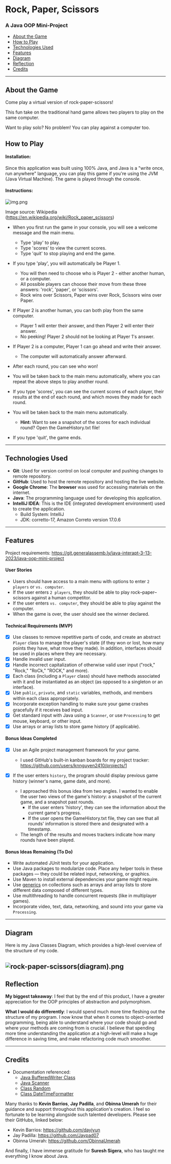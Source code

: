 
# Rock, Paper, Scissors

### A Java OOP Mini-Project
* <a href="#about-the-game">About the Game</a>
* <a href="#how-to-play">How to Play</a>
* <a href="#technologies-used">Technologies Used</a>
* <a href="#features">Features</a>
* <a href="#diagram">Diagram</a>
* <a href="#reflection">Reflection</a>
* <a href="#credits">Credits</a>
---
## About the Game

Come play a virtual version of rock-paper-scissors!

This fun take on the traditional hand game allows two players to play on the same computer.

Want to play solo? No problem! You can play against a computer too.

## How to Play

#### Installation:

Since this application was built using 100% Java, and Java is a "write once, run anywhere" language, you can play this game if you're using the JVM (Java Virtual Machine). The game is played through the console.

#### Instructions:

![img.png](img.png)

Image source: Wikipedia (https://en.wikipedia.org/wiki/Rock_paper_scissors)

* When you first run the game in your console, you will see a welcome message and the main menu.
   * Type 'play' to play. 
   * Type 'scores' to view the current scores. 
   * Type 'quit' to stop playing and end the game.


* If you type 'play', you will automatically be Player 1.
  * You will then need to choose who is Player 2 - either another human, or a computer.
  * All possible players can choose their move from these three answers: 'rock', 'paper', or 'scissors'.
  * Rock wins over Scissors, Paper wins over Rock, Scissors wins over Paper.


* If Player 2 is another human, you can both play from the same computer.
  * Player 1 will enter their answer, and then Player 2 will enter their answer.
  * No peeking! Player 2 should not be looking at Player 1's answer.


* If Player 2 is a computer, Player 1 can go ahead and write their answer.
  * The computer will automatically answer afterward.


* After each round, you can see who won!
* You will be taken back to the main menu automatically, where you can repeat the above steps to play another round.


* If you type 'scores', you can see the current scores of each player, their results at the end of each round, and which moves they made for each round.
* You will be taken back to the main menu automatically.
  * **Hint:** Want to see a snapshot of the scores for each individual round? Open the GameHistory.txt file!


* If you type 'quit', the game ends.
---
## Technologies Used

* **Git**: Used for version control on local computer and pushing changes to remote repository.
* **GitHub**: Used to host the remote repository and hosting the live website.
* **Google Chrome**: The **browser** was used for accessing materials on the internet.
* **Java**: The programming language used for developing this application.
* **IntelliJ IDEA**: This is the IDE (integrated development environment) used to create the application.
  * Build System: IntelliJ 
  * JDK: corretto-17, Amazon Correto version 17.0.6
---
## Features
Project requirements: https://git.generalassemb.ly/java-interapt-3-13-2023/java-oop-mini-project

#### User Stories

- Users should have access to a main menu with options to enter `2 players` or `vs. computer`.
- If the user enters `2 players`, they should be able to play rock–paper–scissors against a human competitor.
- If the user enters `vs. computer`, they should be able to play against the computer.
- When the game is over, the user should see the winner declared.

#### Technical Requirements (MVP)

- [x] Use classes to remove repetitive parts of code, and create an abstract `Player` class to manage the player's state (if they won or lost, how many points they have, what move they made). In addition, interfaces should be used in places where they are necessary.
- [x] Handle invalid user input.
- [x] Handle incorrect capitalization of otherwise valid user input ("rock," "Rock," "RoCk," "ROCK," and more).
- [x] Each class (including a `Player` class) should have methods associated with it and be instantiated as an object (as opposed to a singleton or an interface).
- [x] Use `public`, `private`, and `static` variables, methods, and members within each class appropriately.
- [x] Incorporate exception handling to make sure your game crashes gracefully if it receives bad input.
- [x] Get standard input with Java using a `Scanner`, or use `Processing` to get mouse, keyboard, or other input.
- [x] Use arrays or array lists to store game history (if applicable).

#### Bonus Ideas Completed

- [x] Use an Agile project management framework for your game.
  - I used GitHub's built-in kanban boards for my project tracker: https://github.com/users/knnguyen2410/projects/1


- [x] If the user enters `history`, the program should display previous game history (winner's name, game date, and more).
  - I approached this bonus idea from two angles. I wanted to enable the user two views of the game's history: a snapshot of the current game, and a snapshot past rounds.
    - If the user enters 'history', they can see the information about the current game's progress.
    - If the user opens the GameHistory.txt file, they can see that all rounds' information is stored there and designated with a timestamp.
  - The length of the results and moves trackers indicate how many rounds have been played.

#### Bonus Ideas Remaining (To Do)

- Write automated JUnit tests for your application.
- Use Java packages to modularize code. Place any helper tools in these packages — they could be related input, networking, or graphics.
- Use Maven to install external dependencies your game might require.
- Use [generics](https://docs.oracle.com/javase/tutorial/extra/generics/index.html) on collections such as arrays and array lists to store different data composed of different types.
- Use multithreading to handle concurrent requests (like in multiplayer games).
- Incorporate video, text, data, networking, and sound into your game via `Processing`.
---
## Diagram

Here is my Java Classes Diagram, which provides a high-level overview of the structure of my code.

![rock-paper-scissors(diagram).png](out%2Fproduction%2Frock-paper-scissors%2Frock-paper-scissors%28diagram%29.png)
---
## Reflection

**My biggest takeaway**: I feel that by the end of this product, I have a greater appreciation for the OOP principles of abstraction and polymorphism.


**What I would do differently**: I would spend much more time fleshing out the structure of my program. I now know that when it comes to object-oriented programming, being able to understand where your code should go and where your methods are coming from is crucial. I believe that spending more time understanding the application at a high-level will make a huge difference in saving time, and make refactoring code much smoother.

---
## Credits

* Documentation referenced:
  - [Java BufferedWriter Class](https://www.javatpoint.com/java-bufferedwriter-class)
  - [Java Scanner](https://www.javatpoint.com/Scanner-class)
  - [Class Random](https://docs.oracle.com/javase/8/docs/api/java/util/Random.html)
  - [Class DateTimeFormatter](https://docs.oracle.com/javase/8/docs/api/java/time/format/DateTimeFormatter.html)

Many thanks to **Kevin Barrios**, **Jay Padilla**, and **Obinna Umerah** for their guidance and support throughout this application's creation. I feel so fortunate to be learning alongside such talented developers. Please see their GitHubs, linked below:
* Kevin Barrios: https://github.com/dayjyun
* Jay Padilla: https://github.com/Jaypad07
* Obinna Umerah: https://github.com/ObinnaUmerah

And finally, I have immense gratitude for **Suresh Sigera**, who has taught me everything I know about Java.
